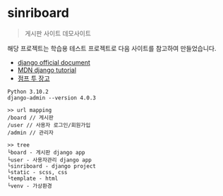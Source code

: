 # sinriboard 
> 게시판 사이트 데모사이트
  
  
해당 프로젝트는 학습용 테스트 프로젝트로 다음 사이트를 참고하여 만들었습니다.  
- [django official document](https://docs.djangoproject.com/en/4.0/)  
- [MDN django tutorial](https://developer.mozilla.org/ko/docs/Learn/Server-side/Django)
- [점프 투 장고](https://wikidocs.net/book/4223)

```buildoutcfg
Python 3.10.2
django-admin --version 4.0.3 
```
```{javascript}
>> url mapping
/board // 게시판
/user // 사용자 로그인/회원가입 
/admin // 관리자 

>> tree
└board - 게시판 django app
└user - 사용자관리 django app
└sinriboard - django project
└static - scss, css
└template - html
└venv - 가상환경
```
